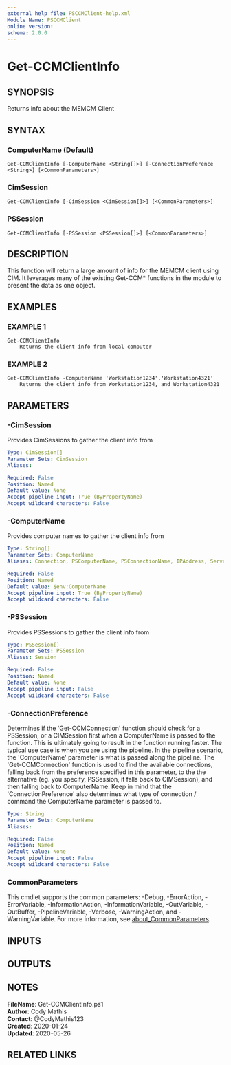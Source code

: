 ```yaml
---
external help file: PSCCMClient-help.xml
Module Name: PSCCMClient
online version:
schema: 2.0.0
---
```


# Get-CCMClientInfo

## SYNOPSIS
Returns info about the MEMCM Client

## SYNTAX

### ComputerName (Default)
```
Get-CCMClientInfo [-ComputerName <String[]>] [-ConnectionPreference <String>] [<CommonParameters>]
```

### CimSession
```
Get-CCMClientInfo [-CimSession <CimSession[]>] [<CommonParameters>]
```

### PSSession
```
Get-CCMClientInfo [-PSSession <PSSession[]>] [<CommonParameters>]
```

## DESCRIPTION
This function will return a large amount of info for the MEMCM client using CIM.
It leverages many of the existing Get-CCM* functions
in the module to present the data as one object.

## EXAMPLES

### EXAMPLE 1
```
Get-CCMClientInfo
    Returns the client info from local computer
```

### EXAMPLE 2
```
Get-CCMClientInfo -ComputerName 'Workstation1234','Workstation4321'
    Returns the client info from Workstation1234, and Workstation4321
```

## PARAMETERS

### -CimSession
Provides CimSessions to gather the client info from

```yaml
Type: CimSession[]
Parameter Sets: CimSession
Aliases:

Required: False
Position: Named
Default value: None
Accept pipeline input: True (ByPropertyName)
Accept wildcard characters: False
```

### -ComputerName
Provides computer names to gather the client info from

```yaml
Type: String[]
Parameter Sets: ComputerName
Aliases: Connection, PSComputerName, PSConnectionName, IPAddress, ServerName, HostName, DNSHostName

Required: False
Position: Named
Default value: $env:ComputerName
Accept pipeline input: True (ByPropertyName)
Accept wildcard characters: False
```

### -PSSession
Provides PSSessions to gather the client info from

```yaml
Type: PSSession[]
Parameter Sets: PSSession
Aliases: Session

Required: False
Position: Named
Default value: None
Accept pipeline input: False
Accept wildcard characters: False
```

### -ConnectionPreference
Determines if the 'Get-CCMConnection' function should check for a PSSession, or a CIMSession first when a ComputerName
is passed to the function.
This is ultimately going to result in the function running faster.
The typical use case is
when you are using the pipeline.
In the pipeline scenario, the 'ComputerName' parameter is what is passed along the
pipeline.
The 'Get-CCMConnection' function is used to find the available connections, falling back from the preference
specified in this parameter, to the the alternative (eg.
you specify, PSSession, it falls back to CIMSession), and then
falling back to ComputerName.
Keep in mind that the 'ConnectionPreference' also determines what type of connection / command
the ComputerName parameter is passed to.

```yaml
Type: String
Parameter Sets: ComputerName
Aliases:

Required: False
Position: Named
Default value: None
Accept pipeline input: False
Accept wildcard characters: False
```

### CommonParameters

This cmdlet supports the common parameters: -Debug, -ErrorAction, -ErrorVariable, -InformationAction, -InformationVariable, -OutVariable, -OutBuffer, -PipelineVariable, -Verbose, -WarningAction, and -WarningVariable. For more information, see [about_CommonParameters](http://go.microsoft.com/fwlink/?LinkID=113216).

## INPUTS

## OUTPUTS

## NOTES

**FileName**:    Get-CCMClientInfo.ps1  
**Author**:      Cody Mathis  
**Contact**:     @CodyMathis123  
**Created**:     2020-01-24  
**Updated**:     2020-05-26  

## RELATED LINKS
